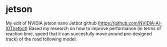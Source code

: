 # jetson
My edit of NVIDIA jetson nano Jetbot github (https://github.com/NVIDIA-AI-IOT/jetbot) 
Based my research on how to improve performance (in terms of reaction time, speed that it can succesfully move around pre-designed track) of the road following model. 
